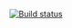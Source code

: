 [![Build status](https://ci.appveyor.com/api/projects/status/jyaohe79w25wblla?svg=true)](https://ci.appveyor.com/project/Maksim-Shalaev/carddelivery)